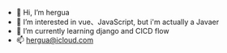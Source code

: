 - 👋 Hi, I’m hergua
- 👀 I’m interested in vue、JavaScript, but i'm actually a Javaer 
- 🌱 I’m currently learning django and CICD flow 
- 📫 hergua@icloud.com

<!---
hergua/hergua is a ✨ special ✨ repository because its `README.md` (this file) appears on your GitHub profile.
You can click the Preview link to take a look at your changes.
--->

